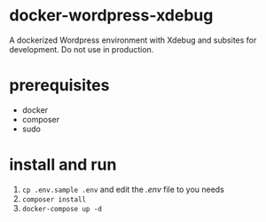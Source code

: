 # docker-wordpress-xdebug
A dockerized Wordpress environment with Xdebug and subsites for development. Do not use in production.

# prerequisites
- docker
- composer
- sudo

# install and run
1. `cp .env.sample .env` and edit the *.env* file to you needs
2. `composer install`
3. `docker-compose up -d`

